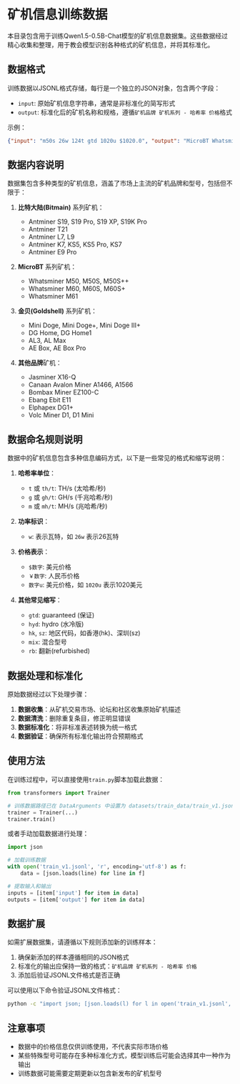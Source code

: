 # 矿机信息训练数据

本目录包含用于训练Qwen1.5-0.5B-Chat模型的矿机信息数据集。这些数据经过精心收集和整理，用于教会模型识别各种格式的矿机信息，并将其标准化。

## 数据格式

训练数据以JSONL格式存储，每行是一个独立的JSON对象，包含两个字段：

- `input`: 原始矿机信息字符串，通常是非标准化的简写形式
- `output`: 标准化后的矿机名称和规格，遵循`矿机品牌 矿机系列 - 哈希率 价格`格式

示例：
```json
{"input": "m50s 26w 124t gtd 1020u $1020.0", "output": "MicroBT Whatsminer M50S - 124.0th/t $1020.0"}
```

## 数据内容说明

数据集包含多种类型的矿机信息，涵盖了市场上主流的矿机品牌和型号，包括但不限于：

1. **比特大陆(Bitmain)** 系列矿机：
   - Antminer S19, S19 Pro, S19 XP, S19K Pro
   - Antminer T21
   - Antminer L7, L9
   - Antminer K7, KS5, KS5 Pro, KS7
   - Antminer E9 Pro

2. **MicroBT** 系列矿机：
   - Whatsminer M50, M50S, M50S++
   - Whatsminer M60, M60S, M60S+
   - Whatsminer M61

3. **金贝(Goldshell)** 系列矿机：
   - Mini Doge, Mini Doge+, Mini Doge III+
   - DG Home, DG Home1
   - AL3, AL Max
   - AE Box, AE Box Pro

4. **其他品牌**矿机：
   - Jasminer X16-Q
   - Canaan Avalon Miner A1466, A1566
   - Bombax Miner EZ100-C
   - Ebang Ebit E11
   - Elphapex DG1+
   - Volc Miner D1, D1 Mini

## 数据命名规则说明

数据中的矿机信息包含多种信息编码方式，以下是一些常见的格式和缩写说明：

1. **哈希率单位**：
   - `t` 或 `th/t`: TH/s (太哈希/秒)
   - `g` 或 `gh/t`: GH/s (千兆哈希/秒)
   - `m` 或 `mh/t`: MH/s (兆哈希/秒)

2. **功率标识**：
   - `w`: 表示瓦特，如 `26w` 表示26瓦特

3. **价格表示**：
   - `$数字`: 美元价格
   - `￥数字`: 人民币价格
   - `数字u`: 美元价格，如 `1020u` 表示1020美元

4. **其他常见缩写**：
   - `gtd`: guaranteed (保证)
   - `hyd`: hydro (水冷版)
   - `hk`, `sz`: 地区代码，如香港(hk)、深圳(sz)
   - `mix`: 混合型号
   - `rb`: 翻新(refurbished)

## 数据处理和标准化

原始数据经过以下处理步骤：

1. **数据收集**：从矿机交易市场、论坛和社区收集原始矿机描述
2. **数据清洗**：删除重复条目，修正明显错误
3. **数据标准化**：将非标准表述转换为统一格式
4. **数据验证**：确保所有标准化输出符合预期格式

## 使用方法

在训练过程中，可以直接使用`train.py`脚本加载此数据：

```python
from transformers import Trainer

# 训练数据路径已在 DataArguments 中设置为 datasets/train_data/train_v1.jsonl
trainer = Trainer(...)
trainer.train()
```

或者手动加载数据进行处理：

```python
import json

# 加载训练数据
with open('train_v1.jsonl', 'r', encoding='utf-8') as f:
    data = [json.loads(line) for line in f]

# 提取输入和输出
inputs = [item['input'] for item in data]
outputs = [item['output'] for item in data]
```

## 数据扩展

如需扩展数据集，请遵循以下规则添加新的训练样本：

1. 确保新添加的样本遵循相同的JSON格式
2. 标准化的输出应保持一致的格式：`矿机品牌 矿机系列 - 哈希率 价格`
3. 添加后验证JSONL文件格式是否正确

可以使用以下命令验证JSONL文件格式：

```bash
python -c "import json; [json.loads(l) for l in open('train_v1.jsonl', 'r')]"
```

## 注意事项

- 数据中的价格信息仅供训练使用，不代表实际市场价格
- 某些特殊型号可能存在多种标准化方式，模型训练后可能会选择其中一种作为输出
- 训练数据可能需要定期更新以包含新发布的矿机型号
